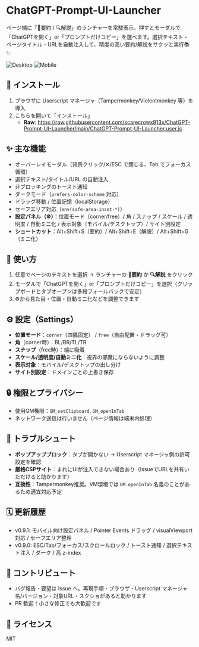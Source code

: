 # ChatGPT-Prompt-UI-Launcher

ページ端に「📘要約 / 🔍️解説」のランチャーを常駐表示。押すとモーダルで「ChatGPTを開く」or「プロンプトだけコピー」を選べます。選択テキスト・ページタイトル・URLを自動注入して、精度の高い要約/解説をサクッと実行📚✨

![Desktop](docs/screenshot-desktop.png)
![Mobile](docs/screenshot-mobile.png)

## 🚀 インストール
1. ブラウザに Userscript マネージャ（Tampermonkey/Violentmonkey 等）を導入  
2. こちらを開いて「インストール」  
   - **Raw**: https://raw.githubusercontent.com/scarecrowx913x/ChatGPT-Prompt-UI-Launcher/main/ChatGPT-Prompt-UI-Launcher.user.js

## ✨ 主な機能
- オーバーレイモーダル（背景クリック/✕/ESC で閉じる、Tab でフォーカス循環）
- 選択テキスト/タイトル/URL の自動注入
- 非ブロッキングのトースト通知
- ダークモード（`prefers-color-scheme` 対応）
- ドラッグ移動 / 位置記憶（localStorage）
- セーフエリア対応（`env(safe-area-inset-*)`）
- **設定パネル（⚙️）**：位置モード（corner/free）/ 角 / スナップ / スケール / 透明度 / 自動ミニ化 / 表示対象（モバイル/デスクトップ）/ サイト別設定
- **ショートカット**：Alt+Shift+S（要約）/ Alt+Shift+E（解説）/ Alt+Shift+G（ミニ化）

## 🧰 使い方
1. 任意でページのテキストを選択 → ランチャーの **📘要約** か **🔍️解説** をクリック  
2. モーダルで「ChatGPTを開く」or「プロンプトだけコピー」を選択（クリップボードとタブオープンは多段フォールバックで安定）  
3. ⚙️から見た目・位置・自動ミニ化などを調整できます

## ⚙️ 設定（Settings）
- **位置モード**：`corner`（四隅固定） / `free`（自由配置・ドラッグ可）  
- **角**（corner時）：BL/BR/TL/TR  
- **スナップ**（free時）：端に吸着  
- **スケール/透明度/自動ミニ化**：視界の邪魔にならないように調整  
- **表示対象**：モバイル/デスクトップの出し分け  
- **サイト別設定**：ドメインごとの上書き保存

## 🔒 権限とプライバシー
- 使用GM権限：`GM_setClipboard`, `GM_openInTab`  
- ネットワーク送信は行いません（ページ情報は端末内処理）

## 🐛 トラブルシュート
- **ポップアップブロック**：タブが開かない → Userscript マネージャ側の許可設定を確認  
- **厳格CSPサイト**：まれにUIが注入できない場合あり（IssueでURLを共有いただけると助かります）  
- **互換性**：Tampermonkey推奨。VM環境では `GM.openInTab` 名義のことがあるため適宜対応予定

## 🗓️ 更新履歴
- v0.9.1: モバイル向け設定パネル / Pointer Events ドラッグ / visualViewport 対応 / セーフエリア整理
- v0.9.0: ESC/Tab/フォーカス/スクロールロック / トースト通知 / 選択テキスト注入 / ダーク / 高 z-index

## 🤝 コントリビュート
- バグ報告・要望は Issue へ。再現手順・ブラウザ・Userscript マネージャ名/バージョン・対象URL・スクショがあると助かります  
- PR 歓迎！小さな修正でも大歓迎です

## 📜 ライセンス
MIT
